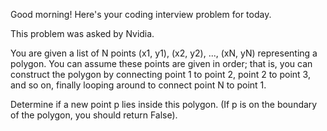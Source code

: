 Good morning! Here's your coding interview problem for today.This problem was asked by Nvidia.You are given a list of N points (x1, y1), (x2, y2), ..., (xN, yN) representinga polygon. You can assume these points are given in order; that is, you canconstruct the polygon by connecting point 1 to point 2, point 2 to point 3, andso on, finally looping around to connect point N to point 1.Determine if a new point p lies inside this polygon. (If p is on the boundary ofthe polygon, you should return False).